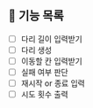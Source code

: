 ## 📝 기능 목록
- [ ] 다리 길이 입력받기
- [ ] 다리 생성
- [ ] 이동할 칸 입력받기
- [ ] 실패 여부 판단
- [ ] 재시작 or 종료 입력
- [ ] 시도 횟수 출력